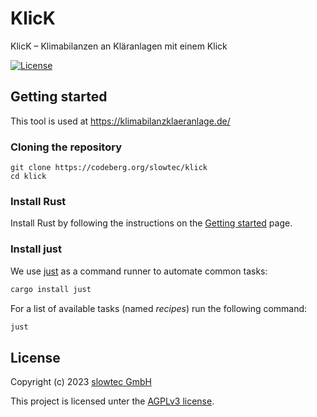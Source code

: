 # KlicK

KlicK – Klimabilanzen an Kläranlagen mit einem Klick

[![License](https://img.shields.io/badge/license-AGPLv3-blue.svg?style=flat)](https://codeberg.org/slowtec/klick/raw/branch/master/LICENSE)

## Getting started

This tool is used at https://klimabilanzklaeranlage.de/

### Cloning the repository

    git clone https://codeberg.org/slowtec/klick
    cd klick

### Install Rust

Install Rust by following the instructions on the
[Getting started](https://www.rust-lang.org/learn/get-started) page.

### Install just

We use [just](https://github.com/casey/just) as a command runner to automate common tasks:

```sh
cargo install just
```

For a list of available tasks (named _recipes_) run the following command:

```sh
just
```

## License

Copyright (c) 2023 [slowtec GmbH](https://slowtec.de)

This project is licensed unter the [AGPLv3 license](https://www.gnu.org/licenses/agpl-3.0.html).

